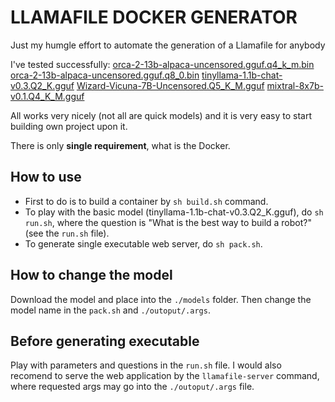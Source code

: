 # LLAMAFILE DOCKER GENERATOR

Just my humgle effort to automate the generation of a Llamafile for anybody

I've tested successfully:
[orca-2-13b-alpaca-uncensored.gguf.q4_k_m.bin](https://huggingface.co/athirdpath/Orca-2-13b-Alpaca-Uncensored)
[orca-2-13b-alpaca-uncensored.gguf.q8_0.bin](https://huggingface.co/athirdpath/Orca-2-13b-Alpaca-Uncensored)
[tinyllama-1.1b-chat-v0.3.Q2_K.gguf](https://huggingface.co/TheBloke/TinyLlama-1.1B-Chat-v0.3-GGUF)
[Wizard-Vicuna-7B-Uncensored.Q5_K_M.gguf](https://huggingface.co/TheBloke/Wizard-Vicuna-7B-Uncensored-GPTQ)
[mixtral-8x7b-v0.1.Q4_K_M.gguf](https://huggingface.co/TheBloke/Mixtral-8x7B-v0.1-GGUF)

All works very nicely (not all are quick models) and it is very easy to start building own project upon it.

There is only **single requirement**, what is the Docker.

## How to use

- First to do is to build a container by `sh build.sh` command.
- To play with the basic model (tinyllama-1.1b-chat-v0.3.Q2_K.gguf), do `sh run.sh`, where the question is "What is the best way to build a robot?" (see the `run.sh` file).
- To generate single executable web server, do `sh pack.sh`.

## How to change the model

Download the model and place into the `./models` folder. Then change the model name in the `pack.sh` and `./outoput/.args`.

## Before generating executable

Play with parameters and questions in the `run.sh` file. I would also recomend to serve the web application by the `llamafile-server` command, where requested args may go into the `./outoput/.args` file.
